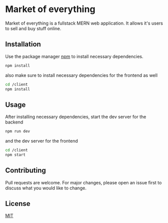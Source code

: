 # Market of everything

Market of everything is a fullstack MERN web application. It allows it's users to sell and buy stuff online.

## Installation

Use the package manager [npm](https://www.npmjs.com/) to install necessary dependencies.

```bash
npm install
```

also make sure to install necessary dependencies for the frontend as well

```bash
cd /client
npm install
```

## Usage

After installing necessary dependencies, start the dev server for the backend

```bash
npm run dev
```

and the dev server for the frontend

```bash
cd /client
npm start
```

## Contributing

Pull requests are welcome. For major changes, please open an issue first to discuss what you would like to change.

## License

[MIT](https://choosealicense.com/licenses/mit)
